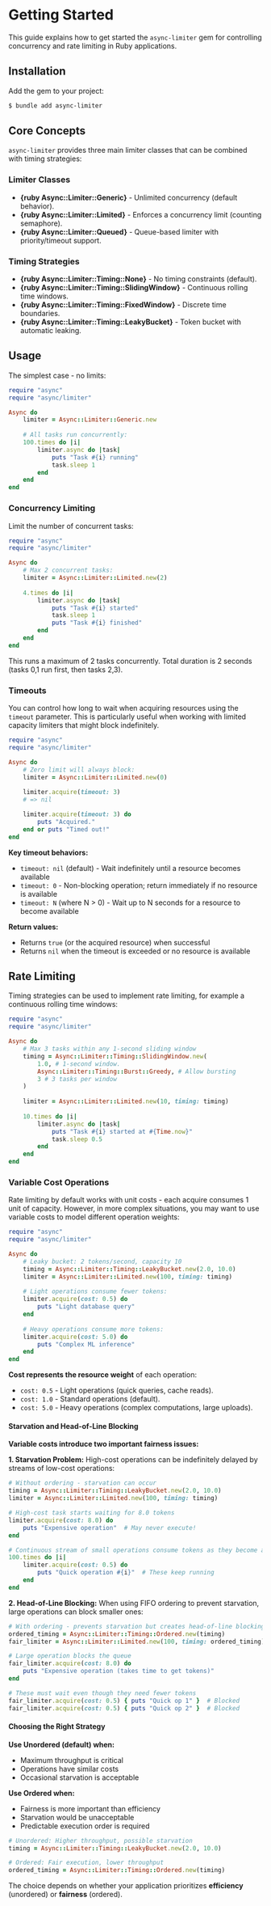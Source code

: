 # Getting Started

This guide explains how to get started the `async-limiter` gem for controlling concurrency and rate limiting in Ruby applications.

## Installation

Add the gem to your project:

```bash
$ bundle add async-limiter
```

## Core Concepts

`async-limiter` provides three main limiter classes that can be combined with timing strategies:

### Limiter Classes

- **{ruby Async::Limiter::Generic}** - Unlimited concurrency (default behavior).
- **{ruby Async::Limiter::Limited}** - Enforces a concurrency limit (counting semaphore).
- **{ruby Async::Limiter::Queued}** - Queue-based limiter with priority/timeout support.

### Timing Strategies

- **{ruby Async::Limiter::Timing::None}** - No timing constraints (default).
- **{ruby Async::Limiter::Timing::SlidingWindow}** - Continuous rolling time windows.
- **{ruby Async::Limiter::Timing::FixedWindow}** - Discrete time boundaries.
- **{ruby Async::Limiter::Timing::LeakyBucket}** - Token bucket with automatic leaking.

## Usage

The simplest case - no limits:

```ruby
require "async"
require "async/limiter"

Async do
	limiter = Async::Limiter::Generic.new
	
	# All tasks run concurrently:
	100.times do |i|
		limiter.async do |task|
			puts "Task #{i} running"
			task.sleep 1
		end
	end
end
```

### Concurrency Limiting

Limit the number of concurrent tasks:

```ruby
require "async"
require "async/limiter"

Async do
	# Max 2 concurrent tasks:
	limiter = Async::Limiter::Limited.new(2)
	
	4.times do |i|
		limiter.async do |task|
			puts "Task #{i} started"
			task.sleep 1
			puts "Task #{i} finished"
		end
	end
end
```

This runs a maximum of 2 tasks concurrently. Total duration is 2 seconds (tasks 0,1 run first, then tasks 2,3).

### Timeouts

You can control how long to wait when acquiring resources using the `timeout` parameter. This is particularly useful when working with limited capacity limiters that might block indefinitely.

```ruby
require "async"
require "async/limiter"

Async do
	# Zero limit will always block:
	limiter = Async::Limiter::Limited.new(0)
	
	limiter.acquire(timeout: 3)
	# => nil

	limiter.acquire(timeout: 3) do
		puts "Acquired."
	end or puts "Timed out!"
end
```

**Key timeout behaviors:**

- `timeout: nil` (default) - Wait indefinitely until a resource becomes available
- `timeout: 0` - Non-blocking operation; return immediately if no resource is available  
- `timeout: N` (where N > 0) - Wait up to N seconds for a resource to become available

**Return values:**
- Returns `true` (or the acquired resource) when successful
- Returns `nil` when the timeout is exceeded or no resource is available

## Rate Limiting

Timing strategies can be used to implement rate limiting, for example a continuous rolling time windows:

```ruby
require "async"
require "async/limiter"

Async do
	# Max 3 tasks within any 1-second sliding window
	timing = Async::Limiter::Timing::SlidingWindow.new(
		1.0, # 1-second window.
		Async::Limiter::Timing::Burst::Greedy, # Allow bursting
		3 # 3 tasks per window
	)
	
	limiter = Async::Limiter::Limited.new(10, timing: timing)
	
	10.times do |i|
		limiter.async do |task|
			puts "Task #{i} started at #{Time.now}"
			task.sleep 0.5
		end
	end
end
```

### Variable Cost Operations

Rate limiting by default works with unit costs - each acquire consumes 1 unit of capacity. However, in more complex situations, you may want to use variable costs to model different operation weights:

```ruby
require "async"
require "async/limiter"

Async do
	# Leaky bucket: 2 tokens/second, capacity 10
	timing = Async::Limiter::Timing::LeakyBucket.new(2.0, 10.0)
	limiter = Async::Limiter::Limited.new(100, timing: timing)
	
	# Light operations consume fewer tokens:
	limiter.acquire(cost: 0.5) do
		puts "Light database query"
	end
	
	# Heavy operations consume more tokens:
	limiter.acquire(cost: 5.0) do
		puts "Complex ML inference"
	end
end
```

**Cost represents the resource weight** of each operation:
- `cost: 0.5` - Light operations (quick queries, cache reads).
- `cost: 1.0` - Standard operations (default).
- `cost: 5.0` - Heavy operations (complex computations, large uploads).

#### Starvation and Head-of-Line Blocking

**Variable costs introduce two important fairness issues:**

**1. Starvation Problem:**
High-cost operations can be indefinitely delayed by streams of low-cost operations:

```ruby
# Without ordering - starvation can occur
timing = Async::Limiter::Timing::LeakyBucket.new(2.0, 10.0)
limiter = Async::Limiter::Limited.new(100, timing: timing)

# High-cost task starts waiting for 8.0 tokens
limiter.acquire(cost: 8.0) do
	puts "Expensive operation"  # May never execute!
end

# Continuous stream of small operations consume tokens as they become available
100.times do |i|
	limiter.acquire(cost: 0.5) do
		puts "Quick operation #{i}"  # These keep running
	end
end
```

**2. Head-of-Line Blocking:**
When using FIFO ordering to prevent starvation, large operations can block smaller ones:

```ruby
# With ordering - prevents starvation but creates head-of-line blocking
ordered_timing = Async::Limiter::Timing::Ordered.new(timing)
fair_limiter = Async::Limiter::Limited.new(100, timing: ordered_timing)

# Large operation blocks the queue
fair_limiter.acquire(cost: 8.0) do
	puts "Expensive operation (takes time to get tokens)"
end

# These must wait even though they need fewer tokens
fair_limiter.acquire(cost: 0.5) { puts "Quick op 1" }  # Blocked
fair_limiter.acquire(cost: 0.5) { puts "Quick op 2" }  # Blocked
```

#### Choosing the Right Strategy

**Use Unordered (default) when:**
- Maximum throughput is critical
- Operations have similar costs
- Occasional starvation is acceptable

**Use Ordered when:**
- Fairness is more important than efficiency
- Starvation would be unacceptable
- Predictable execution order is required

```ruby
# Unordered: Higher throughput, possible starvation
timing = Async::Limiter::Timing::LeakyBucket.new(2.0, 10.0)

# Ordered: Fair execution, lower throughput
ordered_timing = Async::Limiter::Timing::Ordered.new(timing)
```

The choice depends on whether your application prioritizes **efficiency** (unordered) or **fairness** (ordered).
